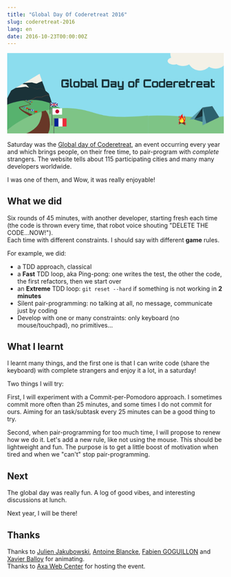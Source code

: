 ```yaml
---
title: "Global Day Of Coderetreat 2016"
slug: coderetreat-2016
lang: en
date: 2016-10-23T00:00:00Z
---
```


![Global Day of Coderetreat](/assets/images/posts/coderetreat.png)

Saturday was the [Global day of Coderetreat](http://globalday.coderetreat.org/), an event occurring every year and which brings people, on their free time, to pair-program with _complete_ strangers.
The website tells about 115 participating cities and many many developers worldwide.

I was one of them, and Wow, it was really enjoyable!

## What we did

Six rounds of 45 minutes, with another developer, starting fresh each time (the code is thrown every time, that robot voice shouting "DELETE THE CODE...NOW!").  
Each time with different constraints. I should say with different **game** rules.

For example, we did:

- a TDD approach, classical
- a **Fast** TDD loop, aka Ping-pong: one writes the test, the other the code, the first refactors, then we start over
- an **Extreme** TDD loop: `git reset --hard` if something is not working in **2 minutes**
- Silent pair-programming: no talking at all, no message, communicate just by coding
- Develop with one or many constraints: only keyboard (no mouse/touchpad), no primitives...

## What I learnt

I learnt many things, and the first one is that I can write code (share the keyboard) with complete strangers and enjoy it a lot, in a saturday!

Two things I will try:

First, I will experiment with a Commit-per-Pomodoro approach. I sometimes commit more often than 25 minutes, and some times I do not commit for ours. Aiming for an task/subtask every 25 minutes can be a good thing to try.

Second, when pair-programming for too much time, I will propose to renew how we do it. Let's add a new rule, like not using the mouse. This should be lightweight and fun. The purpose is to get a little boost of motivation when tired and when we "can't" stop pair-programming.

## Next

The global day was really fun. A log of good vibes, and interesting discussions at lunch.

Next year, I will be there!

## Thanks

Thanks to [Julien Jakubowski](https://twitter.com/jak78), [Antoine Blancke](https://twitter.com/antoineblancke), [Fabien GOGUILLON](https://twitter.com/FabienGoguillon) and [Xavier Balloy](https://twitter.com/xavierballoy) for animating.  
Thanks to [Axa Web Center](https://www.axawebcenter.fr/) for hosting the event.  
